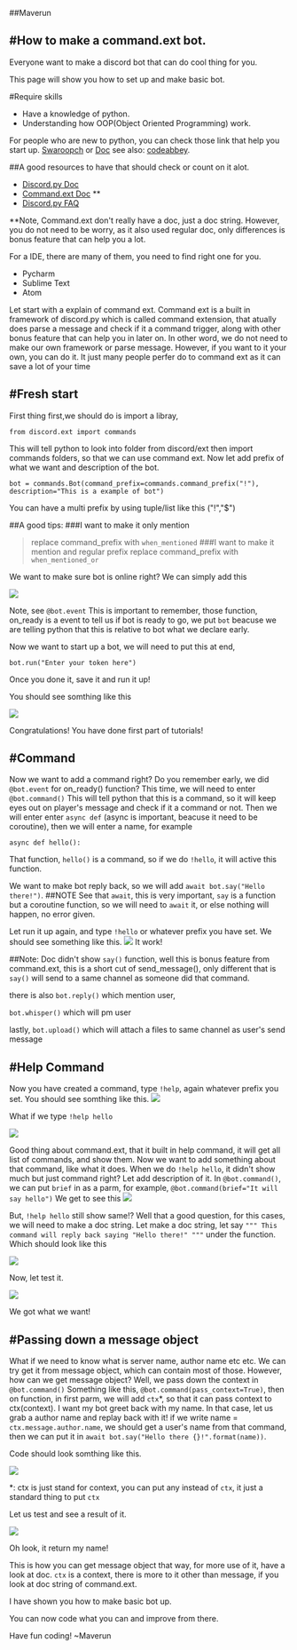 ##Maverun



#How to make a command.ext bot.
---

Everyone want to make a discord bot that can do cool thing for you.

This page will show you how to set up and make basic bot.

#Require skills
>
+ Have a knowledge of python.
+ Understanding how OOP(Object Oriented Programming) work.

For people who are new to python, you can check those link that help you start up. [Swaroopch](http://python.swaroopch.com/) or [Doc](https://docs.python.org/3.5/tutorial/)
see also: [codeabbey](http://www.codeabbey.com/).

##A good resources to have that should check or count on it alot.
* [Discord.py Doc](http://discordpy.rtfd.io/en/latest/api.html)
* [Command.ext Doc](https://github.com/Rapptz/discord.py/tree/master/discord/ext/commands) **
* [Discord.py FAQ](http://discordpy.readthedocs.io/en/latest/faq.html)

**Note, Command.ext don't really have a doc, just a doc string. However, you do not need to be worry, as it also used regular doc, only differences is bonus feature that can help you a lot.

For a IDE, there are many of them, you need to find right one for you.
>
+ Pycharm
+ Sublime Text
+ Atom

Let start with a explain of command ext.
Command ext is a built in framework of discord.py which is called command extension, that atually does parse a message and check if it a command trigger, along with other bonus feature that can help you in later on.
In other word, we do not need to make our own framework or parse message. However, if you want to it your own, you can do it. It just many people perfer do to command ext as it can save a lot of your time

#Fresh start
---
First thing first,we should do is import a libray,

`from discord.ext import commands`

This will tell python to look into folder from discord/ext then import commands folders, so that we can use command ext.
Now let add prefix of what we want and description of the bot.

`bot = commands.Bot(command_prefix=commands.command_prefix("!"), description="This is a example of bot")`

You can have a multi prefix by using tuple/list like this ("!","$")

##A good tips:
###I want to make it only mention

>replace command_prefix with `when_mentioned`
###I want to make it mention and regular prefix
>replace command_prefix with `when_mentioned_or`

We want to make sure bot is online right?
We can simply add this

![](http://i.imgur.com/tGq8u4Q.png)

Note, see `@bot.event`
This is important to remember, those function, on_ready is a event to tell us if bot is ready to go, we put `bot` beacuse we are telling python that this is relative to bot what we declare early.

Now we want to start up a bot, we will need to put this at end,

`bot.run("Enter your token here")`

Once you done it, save it and run it up!

You should see somthing like this

![](http://i.imgur.com/jHaIfhb.png)

Congratulations! You have done first part of tutorials!

#Command
---

Now we want to add a command right?
Do you remember early, we did `@bot.event` for on_ready() function?
This time, we will need to enter `@bot.command()`
This will tell python that this is a command, so it will keep eyes out on player's message and check if it a command or not.
Then we will enter enter `async def` (async is important, beacuse it need to be coroutine), then we will enter a name, for example

`async def hello():`

That function, `hello()` is a command, so if we do `!hello`, it will active this function.

We want to make bot reply back, so we will add `await bot.say("Hello there!")`. 
##NOTE
See that `await`, this is very important, `say` is a function but a coroutine function, so we will need to `await` it, or else nothing will happen, no error given. 

Let run it up again, and type `!hello` or whatever prefix you have set.
We should see something like this.
![](http://i.imgur.com/sVC7fzN.png)
It work!

##Note:
  Doc didn't show `say()` function, well this is bonus feature from command.ext, this is a short cut of send_message(), only different that is `say()` will send to a same channel as someone did that command.
  
  there is also `bot.reply()` which mention user,
  
  `bot.whisper()` which will pm user
  
  lastly,
  `bot.upload()` which will attach a files to same channel as user's send message
  
  
#Help Command
---
Now you have created a command, type `!help`, again whatever prefix you set.
You should see somthing like this.
![](http://i.imgur.com/lnoXIa5.png)

What if we type `!help hello`

![](http://i.imgur.com/8x08TIm.png)

Good thing about command.ext, that it built in help command, it will get all list of commands, and show them.
Now we want to add something about that command, like what it does. When we do `!help hello`, it didn't show much but just command right?
Let add description of it.
In `@bot.command()`, we can put `brief` in as a parm, for example, `@bot.command(brief="It will say hello")`
We get to see this
![](http://i.imgur.com/QAODmZv.png)

But, `!help hello` still show same!?
Well that a good question, for this cases, we will need to make a doc string.
Let make a doc string, let say `""" This command will reply back saying "Hello there!" """` under the function.
Which should look like this

![](http://i.imgur.com/2WtOWda.png)

Now, let test it.

![](http://i.imgur.com/z9gHC9B.png)

We got what we want!

#Passing down a message object
---

What if we need to know what is server name, author name etc etc.
We can try get it from message object, which can contain most of those.
However, how can we get message object? Well, we pass down the context in `@bot.command()`
Something like this, `@bot.command(pass_context=True)`, then on function, in first parm, we will add `ctx`*, 
so that it can pass context to ctx(context). I want my bot greet back with my name. In that case, let us grab a author name and replay back with it!
if we write name = `ctx.message.author.name`, we should get a user's name from that command, then we can put it in `await bot.say("Hello there {}!".format(name))`.

Code should look somthing like this.

![](http://i.imgur.com/uaihJZ2.png)

*: ctx is just stand for context, you can put any instead of `ctx`, it just a standard thing to put `ctx`

Let us test and see a result of it.

![](http://i.imgur.com/egupiim.png)

Oh look, it return my name!

This is how you can get message object that way, for more use of it, have a look at doc.
`ctx` is a context, there is more to it other than message, if you look at doc string of command.ext.


I have shown you how to make basic bot up.

You can now code what you can and improve from there.

Have fun coding!
~Maverun
